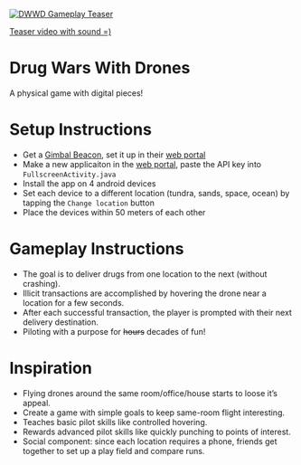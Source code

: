 
[![DWWD Gameplay Teaser](http://starpause.com/gfx/dwwd-space.gif)](https://instagram.com/p/4lY9QVlFn_/?taken-by=starpause)

[Teaser video with sound =)](https://instagram.com/p/4lY9QVlFn_/?taken-by=starpause)

# Drug Wars With Drones #

A physical game with digital pieces!

# Setup Instructions #

- Get a [Gimbal Beacon](http://gimbal.com/), set it up in their [web portal](https://manager.gimbal.com/)
- Make a new applicaiton in the [web portal](https://manager.gimbal.com/), paste the API key into `FullscreenActivity.java`
- Install the app on 4 android devices 
- Set each device to a different location (tundra, sands, space, ocean) by tapping the `Change location` button
- Place the devices within 50 meters of each other

# Gameplay Instructions #

- The goal is to deliver drugs from one location to the next (without crashing).
- Illicit transactions are accomplished by hovering the drone near a location for a few seconds.
- After each successful transaction, the player is prompted with their next delivery destination. 
- Piloting with a purpose for ~~hours~~ decades of fun!

# Inspiration #

- Flying drones around the same room/office/house starts to loose it’s appeal.
- Create a game with simple goals to keep same-room flight interesting.
- Teaches basic pilot skills like controlled hovering.
- Rewards advanced pilot skills like quickly punching to points of interest.
- Social component: since each location requires a phone, friends get together to set up a play field and compare runs.


